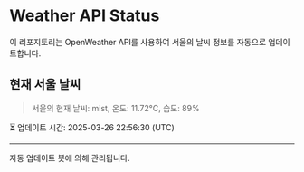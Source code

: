 
# Weather API Status

이 리포지토리는 OpenWeather API를 사용하여 서울의 날씨 정보를 자동으로 업데이트합니다.

## 현재 서울 날씨
> 서울의 현재 날씨: mist, 온도: 11.72°C, 습도: 89%

⏳ 업데이트 시간: 2025-03-26 22:56:30 (UTC)

---
자동 업데이트 봇에 의해 관리됩니다.
